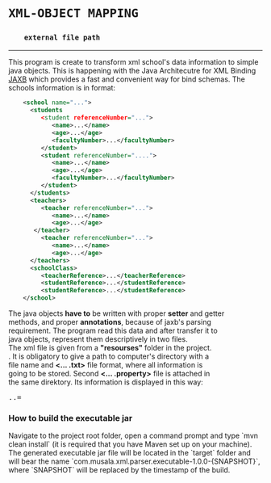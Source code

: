 # ``XML-OBJECT MAPPING``
### &nbsp; &nbsp; &nbsp; &nbsp; ``external file path``
------------------------
This program is create to transform xml school's data information to simple java objects. This is happening with
the Java Architecutre for XML Binding [JAXB](http://javatpoint.com/jaxb-tutorial)  which provides a fast and convenient way for bind schemas. The schools information is in format: 

```xml
	<school name="...">
	  <students
		 <student referenceNumber="...">
			<name>...</name>
			<age>...</age>
			<facultyNumber>...</facultyNumber>
		 </student>
		 <student referenceNumber="....">
			<name>...</name>
			<age>...</age>
			<facultyNumber>...</facultyNumber>
		 </student>
	  </students>
	  <teachers>
		 <teacher referenceNumber="...">
			<name>...</name>
			<age>...</age>
	   </teacher>
		 <teacher referenceNumber="...">
			<name>...</name>
			<age>...</age>
	  </teachers>
	  <schoolClass>
		 <teacherReference>...</teacherReference>
		 <studentReference>...</studentReference>
		 <studentReference>...</studentReference>
	</school>
```

The java objects **have to** be written with proper **setter** and getter <br /> methods, and proper **annotations**, because of jaxb's parsing <br />requirement.
The program read this data and after transfer it to <br /> java objects, represent them descriptively in two files. <br />The xml file is given from a **"resourses"** folder in the project. <br />. It is obligatory to give a path to computer's directory with a <br /> file name and **<... .txt>** file format, where all information is <br /> going to be stored. Second **<... .property>** file is attached in <br /> the same direktory. Its information is displayed in this way:<br /> 
<pre>
<TypeOfSchoolPerson>.<currentClassNumber>.<PersonProperty>=<TheValueOfTheProperty>
</pre>


<h3> How to build the executable jar </h3>
Navigate to the project root folder, open a command prompt and type `mvn clean install` (it is required that you have Maven set up on your machine). The generated executable jar file will be located in the `target` folder and will bear the name `com.musala.xml.parser.executable-1.0.0-{SNAPSHOT}`, where `SNAPSHOT` will be replaced by the timestamp of the build.